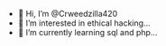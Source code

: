 - 👋 Hi, I’m @Crweedzilla420
- 👀 I’m interested in ethical hacking...
- 🌱 I’m currently learning sql and php...

<!---
Crweedzilla420/Crweedzilla420 is a ✨ special ✨ repository because its `README.md` (this file) appears on your GitHub profile.
You can click the Preview link to take a look at your changes.
--->
